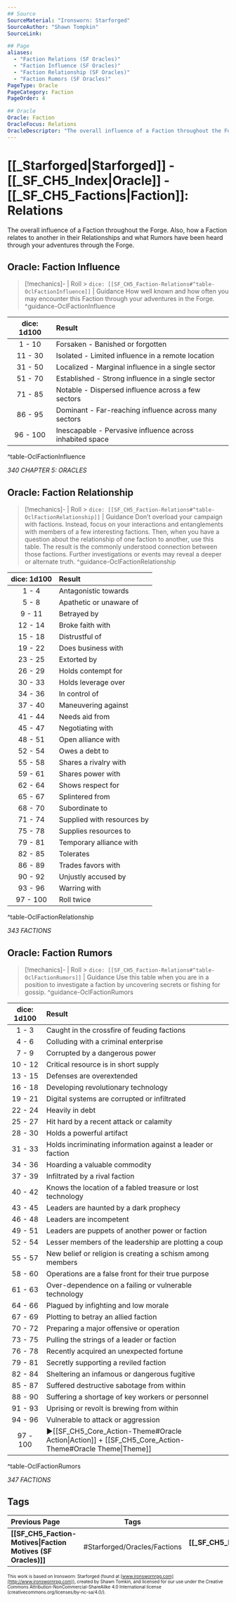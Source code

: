 ```yaml
---
## Source
SourceMaterial: "Ironsworn: Starforged"
SourceAuthor: "Shawn Tompkin"
SourceLink: 

## Page
aliases:
  - "Faction Relations (SF Oracles)"
  - "Faction Influence (SF Oracles)"
  - "Faction Relationship (SF Oracles)"
  - "Faction Rumors (SF Oracles)"
PageType: Oracle
PageCategory: Faction
PageOrder: 4

## Oracle
Oracle: Faction
OracleFocus: Relations
OracleDescriptor: "The overall influence of a Faction throughout the Forge. How a Faction relates to another in their Relationships and what Rumors have been heard through your adventures through the Forge."
---
```

 # [[_Starforged|Starforged]] - [[_SF_CH5_Index|Oracle]] - [[_SF_CH5_Factions|Faction]]: Relations
The overall influence of a Faction throughout the Forge. Also, how a Faction relates to another in their Relationships and what Rumors have been heard through your adventures through the Forge.

## Oracle: Faction Influence
> [!mechanics]- | Roll > `dice: [[SF_CH5_Faction-Relations#^table-OclFactionInfluence]]` | Guidance
> How well known and how often you may encounter this Faction through your adventures in the Forge. ^guidance-OclFactionInfluence

| dice: 1d100 | Result |
|:---:|:--- |
| 1 - 10 | Forsaken - Banished or forgotten |
| 11 - 30 | Isolated - Limited influence in a remote location |
| 31 - 50 | Localized - Marginal influence in a single sector |
| 51 - 70 | Established - Strong influence in a single sector |
| 71 - 85 | Notable - Dispersed influence across a few sectors |
| 86 - 95 | Dominant - Far-reaching influence across many sectors |
| 96 - 100 | Inescapable - Pervasive influence across inhabited space |
^table-OclFactionInfluence

*340 CHAPTER 5: ORACLES*

## Oracle: Faction Relationship
> [!mechanics]- | Roll > `dice: [[SF_CH5_Faction-Relations#^table-OclFactionRelationship]]` | Guidance
> Don’t overload your campaign with factions. Instead, focus on your interactions and entanglements with members of a few interesting factions. Then, when you have a question about the relationship of one faction to another, use this table. The result is the commonly understood connection between those factions. Further investigations or events may reveal a deeper or alternate truth. ^guidance-OclFactionRelationship

| dice: 1d100 | Result |
|:---:|:--- |
| 1 - 4 | Antagonistic towards |
| 5 - 8 | Apathetic or unaware of |
| 9 - 11 | Betrayed by |
| 12 - 14 | Broke faith with |
| 15 - 18 | Distrustful of |
| 19 - 22 | Does business with |
| 23 - 25 | Extorted by |
| 26 - 29 | Holds contempt for |
| 30 - 33 | Holds leverage over |
| 34 - 36 | In control of |
| 37 - 40 | Maneuvering against |
| 41 - 44 | Needs aid from |
| 45 - 47 | Negotiating with |
| 48 - 51 | Open alliance with |
| 52 - 54 | Owes a debt to |
| 55 - 58 | Shares a rivalry with |
| 59 - 61 | Shares power with |
| 62 - 64 | Shows respect for |
| 65 - 67 | Splintered from |
| 68 - 70 | Subordinate to |
| 71 - 74 | Supplied with resources by |
| 75 - 78 | Supplies resources to |
| 79 - 81 | Temporary alliance with |
| 82 - 85 | Tolerates |
| 86 - 89 | Trades favors with |
| 90 - 92 | Unjustly accused by |
| 93 - 96 | Warring with |
| 97 - 100 | Roll twice |
^table-OclFactionRelationship

*343 FACTIONS*

## Oracle: Faction Rumors
> [!mechanics]- | Roll > `dice: [[SF_CH5_Faction-Relations#^table-OclFactionRumors]]` | Guidance
> Use this table when you are in a position to investigate a faction by uncovering secrets or fishing for gossip. ^guidance-OclFactionRumors

| dice: 1d100 | Result |
|:---:|:--- |
| 1 - 3 | Caught in the crossfire of feuding factions |
| 4 - 6 | Colluding with a criminal enterprise |
| 7 - 9 | Corrupted by a dangerous power |
| 10 - 12 | Critical resource is in short supply |
| 13 - 15 | Defenses are overextended |
| 16 - 18 | Developing revolutionary technology |
| 19 - 21 | Digital systems are corrupted or infiltrated |
| 22 - 24 | Heavily in debt |
| 25 - 27 | Hit hard by a recent attack or calamity |
| 28 - 30 | Holds a powerful artifact |
| 31 - 33 | Holds incriminating information against a leader or faction |
| 34 - 36 | Hoarding a valuable commodity |
| 37 - 39 | Infiltrated by a rival faction |
| 40 - 42 | Knows the location of a fabled treasure or lost technology |
| 43 - 45 | Leaders are haunted by a dark prophecy |
| 46 - 48 | Leaders are incompetent |
| 49 - 51 | Leaders are puppets of another power or faction |
| 52 - 54 | Lesser members of the leadership are plotting a coup |
| 55 - 57 | New belief or religion is creating a schism among members |
| 58 - 60 | Operations are a false front for their true purpose |
| 61 - 63 | Over-dependence on a failing or vulnerable technology |
| 64 - 66 | Plagued by infighting and low morale |
| 67 - 69 | Plotting to betray an allied faction |
| 70 - 72 | Preparing a major offensive or operation |
| 73 - 75 | Pulling the strings of a leader or faction |
| 76 - 78 | Recently acquired an unexpected fortune |
| 79 - 81 | Secretly supporting a reviled faction |
| 82 - 84 | Sheltering an infamous or dangerous fugitive |
| 85 - 87 | Suffered destructive sabotage from within |
| 88 - 90 | Suffering a shortage of key workers or personnel |
| 91 - 93 | Uprising or revolt is brewing from within |
| 94 - 96 | Vulnerable to attack or aggression |
| 97 - 100 | ▶[[SF_CH5_Core_Action-Theme#Oracle Action\|Action]] + [[SF_CH5_Core_Action-Theme#Oracle Theme\|Theme]] |
^table-OclFactionRumors

*347 FACTIONS*

## Tags
| Previous Page | Tags | Next Section |
|:--- |:---:| ---:|
| **[[SF_CH5_Faction-Motives\|Faction Motives (SF Oracles)]]** | #Starforged/Oracles/Factions | **[[_SF_CH5_Derelicts\|Derelicts (SF Oracles)]]** |

<font size=-2>This work is based on Ironsworn: Starforged (found at [www.ironswornrpg.com](http://www.ironswornrpg.com)), created by Shawn Tomkin, and licensed for our use under the Creative Commons Attribution-NonCommercial-ShareAlike 4.0 International license  (creativecommons.org/licenses/by-nc-sa/4.0/).</font>